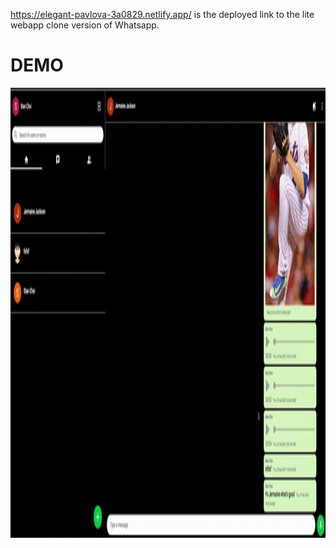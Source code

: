 https://elegant-pavlova-3a0829.netlify.app/ is the deployed link to the lite webapp clone version of Whatsapp.

# DEMO

<img src="./demo.gif" alt="a walkthrough of app features" height="720" />
